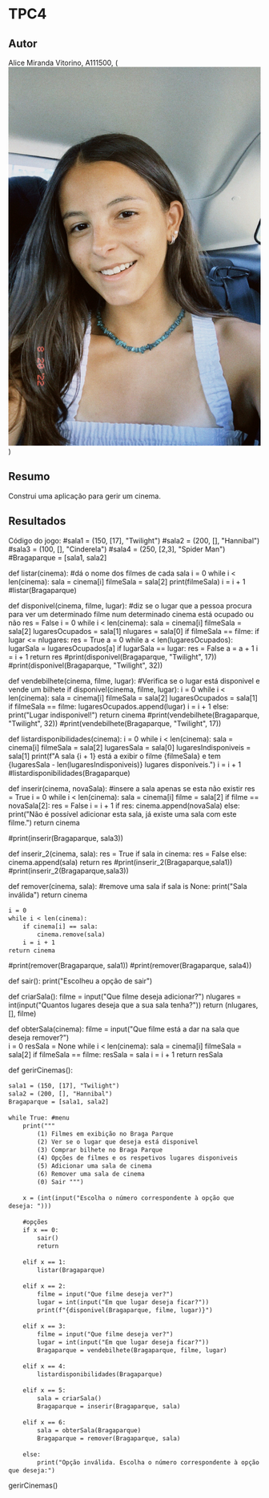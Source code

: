 # TPC4
## Autor
Alice Miranda Vitorino, A111500, (![foto](foto.jpg))
## Resumo
Construi uma aplicação para gerir um cinema.
## Resultados
Código do jogo:
#sala1 = (150, [17], "Twilight")
#sala2 = (200, [], "Hannibal")
#sala3 = (100, [], "Cinderela")
#sala4 = (250, [2,3], "Spider Man")
#Bragaparque = [sala1, sala2]

def listar(cinema): #dá o nome dos filmes de cada sala
    i = 0
    while i < len(cinema):
        sala = cinema[i]
        filmeSala = sala[2]
        print(filmeSala)
        i = i + 1
#listar(Bragaparque)

def disponivel(cinema, filme, lugar): #diz se o lugar que a pessoa procura para ver um determinado filme num determinado cinema está ocupado ou não
    res = False
    i = 0
    while i < len(cinema):
        sala = cinema[i]
        filmeSala = sala[2]
        lugaresOcupados = sala[1]
        nlugares = sala[0]
        if filmeSala == filme:
            if lugar <= nlugares:
                res = True
            a = 0
            while a < len(lugaresOcupados):
                lugarSala = lugaresOcupados[a]
                if lugarSala == lugar:
                    res = False
                a = a + 1
        i = i + 1 
    return res
#print(disponivel(Bragaparque, "Twilight", 17))
#print(disponivel(Bragaparque, "Twilight", 32)) 

def vendebilhete(cinema, filme, lugar): #Verifica se o lugar está disponivel e vende um bilhete
    if disponivel(cinema, filme, lugar):
        i = 0
        while i < len(cinema):
            sala = cinema[i]
            filmeSala = sala[2]
            lugaresOcupados = sala[1]
            if filmeSala == filme:
                lugaresOcupados.append(lugar)
            i = i + 1
    else:
        print("Lugar indisponivel!")
    return cinema
#print(vendebilhete(Bragaparque, "Twilight", 32))
#print(vendebilhete(Bragaparque, "Twilight", 17))


def listardisponibilidades(cinema):
    i = 0
    while i < len(cinema):
        sala = cinema[i]
        filmeSala = sala[2]
        lugaresSala = sala[0]
        lugaresIndisponiveis = sala[1]
        print(f"A sala {i + 1} está a exibir o filme {filmeSala} e tem {lugaresSala - len(lugaresIndisponiveis)} lugares disponíveis.")
        i = i + 1
#listardisponibilidades(Bragaparque)

def inserir(cinema, novaSala): #insere a sala apenas se esta não existir
    res = True 
    i = 0 
    while i < len(cinema):
        sala = cinema[i]
        filme = sala[2]
        if filme == novaSala[2]:
            res = False
        i = i + 1
    if res:
        cinema.append(novaSala)
    else:
        print("Não é possível adicionar esta sala, já existe uma sala com este filme.")
    return cinema

#print(inserir(Bragaparque, sala3))

def inserir_2(cinema, sala):
    res = True
    if sala in cinema:
        res = False
    else:
        cinema.append(sala)
    return res 
#print(inserir_2(Bragaparque,sala1))
#print(inserir_2(Bragaparque,sala3))

def remover(cinema, sala): #remove uma sala
    if sala is None:
        print("Sala inválida")
        return cinema
    
    i = 0
    while i < len(cinema):
        if cinema[i] == sala:
            cinema.remove(sala)
        i = i + 1
    return cinema
#print(remover(Bragaparque, sala1))
#print(remover(Bragaparque, sala4))

def sair():
    print("Escolheu a opção de sair")

def criarSala():
    filme = input("Que filme deseja adicionar?")
    nlugares = int(input("Quantos lugares deseja que a sua sala tenha?"))
    return (nlugares, [], filme)

def obterSala(cinema):
    filme = input("Que filme está a dar na sala que deseja remover?")  
    i = 0
    resSala = None
    while i < len(cinema):
        sala = cinema[i]
        filmeSala = sala[2]
        if filmeSala == filme:
            resSala = sala 
        i = i + 1
    return resSala 

def gerirCinemas():
    
    sala1 = (150, [17], "Twilight")
    sala2 = (200, [], "Hannibal")
    Bragaparque = [sala1, sala2]

    while True: #menu
        print("""
            (1) Filmes em exibição no Braga Parque
            (2) Ver se o lugar que deseja está disponivel
            (3) Comprar bilhete no Braga Parque
            (4) Opções de filmes e os respetivos lugares disponiveis
            (5) Adicionar uma sala de cinema
            (6) Remover uma sala de cinema
            (0) Sair """)

        x = (int(input("Escolha o número correspondente à opção que deseja: ")))

        #opções
        if x == 0:
            sair()
            return

        elif x == 1:
            listar(Bragaparque)

        elif x == 2:
            filme = input("Que filme deseja ver?")
            lugar = int(input("Em que lugar deseja ficar?"))
            print(f"{disponivel(Bragaparque, filme, lugar)}")

        elif x == 3:
            filme = input("Que filme deseja ver?")
            lugar = int(input("Em que lugar deseja ficar?"))
            Bragaparque = vendebilhete(Bragaparque, filme, lugar)

        elif x == 4:
            listardisponibilidades(Bragaparque)

        elif x == 5:
            sala = criarSala()
            Bragaparque = inserir(Bragaparque, sala)

        elif x == 6:
            sala = obterSala(Bragaparque)
            Bragaparque = remover(Bragaparque, sala)
        
        else:
            print("Opção inválida. Escolha o número correspondente à opção que deseja:")

gerirCinemas()